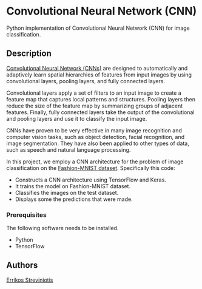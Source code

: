 # Convolutional Neural Network (CNN)
Python implementation of Convolutional Neural Network (CNN) for image classification.


## Description
[Convolutional Neural Network (CNNs)](https://en.wikipedia.org/wiki/Convolutional_neural_network) are designed to automatically and adaptively learn spatial hierarchies of features from input images by using convolutional layers, pooling layers, and fully connected layers.

Convolutional layers apply a set of filters to an input image to create a feature map that captures local patterns and structures. Pooling layers then reduce the size of the feature map by summarizing groups of adjacent features. Finally, fully connected layers take the output of the convolutional and pooling layers and use it to classify the input image.

CNNs have proven to be very effective in many image recognition and computer vision tasks, such as object detection, facial recognition, and image segmentation. They have also been applied to other types of data, such as speech and natural language processing.

In this project, we employ a CNN architecture for the problem of image classification on the [Fashion-MNIST dataset](https://keras.io/api/datasets/fashion_mnist/). Specifically this code:

- Constructs a CNN architecture using TensorFlow and Keras.
- It trains the model on Fashion-MNIST dataset.
- Classifies the images on the test dataset.
- Displays some the predictions that were made.

### Prerequisites

The following software needs to be installed.

- Python
- TensorFlow

## Authors

[Errikos Streviniotis](https://www.linkedin.com/in/errikos-streviniotis/)
